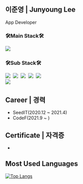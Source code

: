 ## 이준영 | Junyoung Lee
App Developer

### 🛠Main Stack🛠
<img src="https://img.shields.io/badge/Swift-FA7343?style=flat-square&logo=Swift&logoColor=white"></a>&nbsp;

### 🛠Sub Stack🛠
<img src="https://img.shields.io/badge/Java-007396?style=flat-square&logo=Java&logoColor=white"></a>&nbsp;
<img src="https://img.shields.io/badge/Spring-6DB33F?style=flat-square&logo=Spring&logoColor=white"></a>&nbsp;
<img src="https://img.shields.io/badge/Python-3776AB?style=flat-square&logo=Python&logoColor=white"></a>&nbsp;
<img src="https://img.shields.io/badge/JavaScript-F7DF1E?style=flat-square&logo=JavaScript&logoColor=white"></a>&nbsp;
<img src="https://img.shields.io/badge/Oracle-F80000?style=flat-square&logo=Oracle&logoColor=white"></a>   
<img src="https://img.shields.io/badge/MySQL-4479A1?style=flat-square&logo=Mysql&logoColor=white">&nbsp;

## Career | 경력
* SeedIT(2020.12 ~ 2021.4)
* CodeF(2021.9 ~ ) 

## Certificate | 자격증
* 

## Most Used Languages
[![Top Langs](https://github-readme-stats.vercel.app/api/top-langs/?username=junlight94)](https://github.com/anuraghazra/github-readme-stats)

